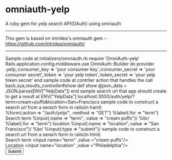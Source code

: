 omniauth-yelp
=============

A ruby gem for yelp search API(OAuth) using omniauth
_______________________________________________________
This gem is based on intridea's omniauth gem :- https://github.com/intridea/omniauth/
____________________________________________________
Sample code  at initializers/omniauth.rb
require 'OmniAuth-yelp'
Rails.application.config.middleware.use OmniAuth::Builder do
  provider :yelp,:consumer_key => 'your consumer key',:consumer_secret => 'your consumer secret',:token => 'your yelp token',:token_secret => 'your yelp token secret'
end
sample code at contrller action that handles the call back,sya,results_controller#show
def show
  @json_data = JSON.parse(ENV["YelpData"])
end
sample  search url that app should create to get a result at ENV["YelpData"]
	localhost:3000/auth/yelp/?term=cream+puffs&location=San+Francisco
sample code to construct a search url from a serach form in rails(in haml)	
  %form{:action => "/auth/yelp/", :method => "GET"}
	  %label{:for => "term"} Search term
	  %input{:name => "term", :value => "cream puffs"}/
	  %br/
	  %label{:for => "term"} location
	  %input{:name => "location",:value => "San Francisco"}/
	  %br/
	  %input{:type => "submit"}/
sample code to construct a search url from a serach form in rails(in html)	
<from action ="/auth/yelp/" method = "GET">
  <label for="term">Search term</label>
  <input name="term" ,value ="cream puffs"/>
  <br/>
  <label for="location">Location</label>
  <input name="location" ,value ="Philadelphia"/>
  <br/>
  <input type="submit"/>
</from>
